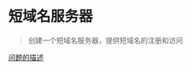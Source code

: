 # 短域名服务器
> 创建一个短域名服务器，提供短域名的注册和访问

[问题的描述](https://leetcode.com/problems/design-tinyurl/description/)


